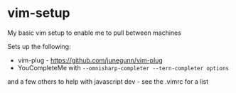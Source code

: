 # vim-setup
My basic vim setup to enable me to pull between machines

Sets up the following:

* vim-plug - https://github.com/junegunn/vim-plug
* YouCompleteMe with `--omnisharp-completer --tern-completer options`

and a few others to help with javascript dev - see the .vimrc for a list
